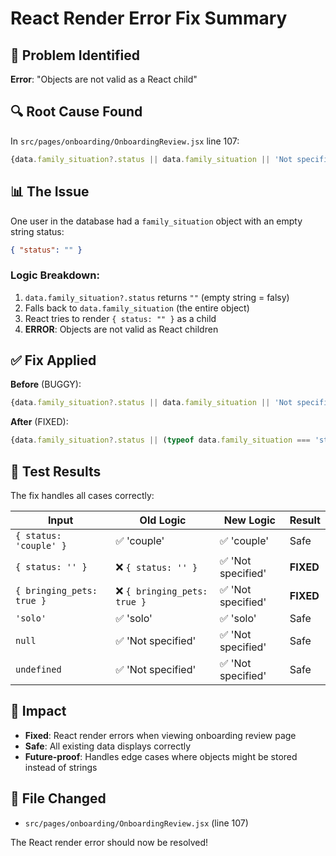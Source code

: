 # React Render Error Fix Summary

## 🚨 Problem Identified
**Error**: "Objects are not valid as a React child"

## 🔍 Root Cause Found
In `src/pages/onboarding/OnboardingReview.jsx` line 107:

```jsx
{data.family_situation?.status || data.family_situation || 'Not specified'}
```

## 📊 The Issue
One user in the database had a `family_situation` object with an empty string status:
```json
{ "status": "" }
```

### Logic Breakdown:
1. `data.family_situation?.status` returns `""` (empty string = falsy)
2. Falls back to `data.family_situation` (the entire object)
3. React tries to render `{ status: "" }` as a child
4. **ERROR**: Objects are not valid as React children

## ✅ Fix Applied
**Before** (BUGGY):
```jsx
{data.family_situation?.status || data.family_situation || 'Not specified'}
```

**After** (FIXED):
```jsx
{data.family_situation?.status || (typeof data.family_situation === 'string' ? data.family_situation : 'Not specified')}
```

## 🧪 Test Results
The fix handles all cases correctly:

| Input | Old Logic | New Logic | Result |
|-------|-----------|-----------|--------|
| `{ status: 'couple' }` | ✅ 'couple' | ✅ 'couple' | Safe |
| `{ status: '' }` | ❌ `{ status: '' }` | ✅ 'Not specified' | **FIXED** |
| `{ bringing_pets: true }` | ❌ `{ bringing_pets: true }` | ✅ 'Not specified' | **FIXED** |
| `'solo'` | ✅ 'solo' | ✅ 'solo' | Safe |
| `null` | ✅ 'Not specified' | ✅ 'Not specified' | Safe |
| `undefined` | ✅ 'Not specified' | ✅ 'Not specified' | Safe |

## 🎯 Impact
- **Fixed**: React render errors when viewing onboarding review page
- **Safe**: All existing data displays correctly
- **Future-proof**: Handles edge cases where objects might be stored instead of strings

## 📍 File Changed
- `src/pages/onboarding/OnboardingReview.jsx` (line 107)

The React render error should now be resolved!